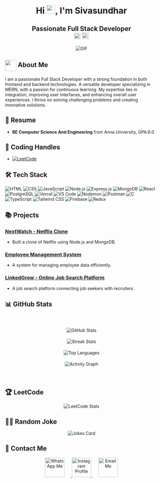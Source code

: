 <h1 align="center">Hi <img src="https://github.com/Sivasundhar16/Sivasundhar16/blob/main/icons/Hi.gif" width="28px"/>, I'm Sivasundhar</h1>

<h2 align="center">
  Passionate Full Stack Developer
  <br>
  <img src="https://komarev.com/ghpvc/?username=Sivasundhar16&color=dc143c&style=for-the-badge" alt="Profile Views" style="height:21px;">
  <a href="https://siva-portfolio-gilt.vercel.app/">
    <img src="https://img.shields.io/badge/Portfolio-543DE0?style=for-the-badge&logo=About.me&logoColor=white" alt="Portfolio" style="height:22px;">
  </a>
</h2>
<div align="center">
 <img alt="GIF" src="https://media4.giphy.com/media/11KzOet1ElBDz2/giphy.gif?cid=6c09b952ufa3xxbbm0mpuadm2zaik3wjp4m9luz2ly0lyz8d&ep=v1_internal_gif_by_id&rid=giphy.gif&ct=g" />
</div>

## <img align="center" src="https://i.giphy.com/media/v1.Y2lkPTc5MGI3NjExdjh2dDM4bDhyYzM5NmppaHJ6dG56Mmh3bTkyanFkdWRvZ3R1cGoycSZlcD12MV9pbnRlcm5hbF9naWZfYnlfaWQmY3Q9ZQ/LOnt6uqjD9OexmQJRB/giphy.gif" width="37"/> About Me

I am a passionate Full Stack Developer with a strong foundation in both frontend and backend technologies. A versatile developer specializing in MERN, with a passion for continuous learning. My expertise lies in integration, improving user interfaces, and enhancing overall user experiences. I thrive on solving challenging problems and creating innovative solutions.

## 📜 Resume
- **BE Computer Science And Engineering** from Anna University, GPA:8.0

## 🔗 Coding Handles
- [![LeetCode](https://img.shields.io/badge/LeetCode-000000?style=for-the-badge&logo=LeetCode&logoColor=#d16c06)](https://www.leetcode.com/Sivasundhar16)

## 🛠️ Tech Stack
![HTML](https://img.shields.io/badge/HTML-%23E34F26.svg?style=for-the-badge&logo=html5&logoColor=white)
![CSS](https://img.shields.io/badge/CSS-%231572B6.svg?style=for-the-badge&logo=css3&logoColor=white)
![JavaScript](https://img.shields.io/badge/JavaScript-%23323330.svg?style=for-the-badge&logo=javascript&logoColor=%23F7DF1E)
![Node.js](https://img.shields.io/badge/Node.js-%2343853D.svg?style=for-the-badge&logo=node.js&logoColor=white)
![Express.js](https://img.shields.io/badge/Express.js-%23404d59.svg?style=for-the-badge&logo=express&logoColor=%2361DAFB)
![MongoDB](https://img.shields.io/badge/MongoDB-%234ea94b.svg?style=for-the-badge&logo=mongodb&logoColor=white)
![React](https://img.shields.io/badge/React-%2320232a.svg?style=for-the-badge&logo=react&logoColor=%2361DAFB)
![PostgreSQL](https://img.shields.io/badge/PostgreSQL-%23336791.svg?style=for-the-badge&logo=postgresql&logoColor=white)
![Vercel](https://img.shields.io/badge/Vercel-%23000000.svg?style=for-the-badge&logo=vercel&logoColor=white)
![VS Code](https://img.shields.io/badge/VS%20Code-%23007ACC.svg?style=for-the-badge&logo=visual-studio-code&logoColor=white)
![Nodemon](https://img.shields.io/badge/Nodemon-%2376D04B.svg?style=for-the-badge&logo=nodemon&logoColor=white)
![Postman](https://img.shields.io/badge/Postman-%23FF6C37.svg?style=for-the-badge&logo=postman&logoColor=white)
![C](https://img.shields.io/badge/C-%2300599C.svg?style=for-the-badge&logo=c&logoColor=white)
![TypeScript](https://img.shields.io/badge/TypeScript-%23007ACC.svg?style=for-the-badge&logo=typescript&logoColor=white)
![Tailwind CSS](https://img.shields.io/badge/TailwindCSS-%2338B2AC.svg?style=for-the-badge&logo=tailwind-css&logoColor=white)
![Firebase](https://img.shields.io/badge/Firebase-%23FFCA28.svg?style=for-the-badge&logo=firebase&logoColor=white)
![Redux](https://img.shields.io/badge/Redux-%23764ABC.svg?style=for-the-badge&logo=redux&logoColor=white)

## 📚 Projects

### [NextWatch - Netflix Clone](https://github.com/Sivasundhar16/nextwatch)
- Built a clone of Netflix using Node.js and MongoDB.

### [Employee Management System](https://github.com/Sivasundhar16/employee-management-system)
- A system for managing employee data efficiently.

### [LinkedGrow - Online Job Search Platform](https://github.com/Sivasundhar16/linkedgrow)
- A job search platform connecting job seekers with recruiters.

## 📊 GitHub Stats
<div align="center" style="padding: 20px 0;">
  <div style="margin: 20px 0;">
    <img src="https://github-readme-stats.vercel.app/api?username=Sivasundhar16&theme=tokyonight&hide_border=false&include_all_commits=true&count_private=true" alt="GitHub Stats"/>
  </div>
  
  <div style="margin: 20px 0;">
    <img src="https://github-readme-streak-stats.herokuapp.com/?user=Sivasundhar16&theme=tokyonight&hide_border=false" alt="Streak Stats"/>
  </div>
  
  <div style="margin: 20px 0;">
    <img src="https://github-readme-stats.vercel.app/api/top-langs/?username=Sivasundhar16&theme=tokyonight&hide_border=false&layout=compact" alt="Top Languages"/>
  </div>
  
  <div style="margin: 20px 0;">
    <img src="https://github-readme-activity-graph.vercel.app/graph?username=Sivasundhar16&theme=tokyo-night" alt="Activity Graph"/>
  </div>
</div>




## 🏆 LeetCode
<div align="center">
  <img src="https://leetcode.card.workers.dev/Sivasundhar16?theme=auto&font=baloo" alt="LeetCode Stats"/>
</div>

## 🐱‍👤 Random Joke
<div align="center">
  <img src="https://readme-jokes.vercel.app/api?theme=halloween" alt="Jokes Card"/>
</div>

## 📧 Contact Me
<div align="center">
  <a href="https://wa.me/919962910731" target="_blank">
    <img height="64" style="border:0px;height:64px; margin-right: 20px;" src="https://upload.wikimedia.org/wikipedia/commons/6/6b/WhatsApp.svg" alt="WhatsApp Me" />
  </a>
  <a href="https://instagram.com/stark_tony16" target="_blank" style="margin-right: 20px;">
    <img height="64" style="border:0px;height:64px;" src="https://upload.wikimedia.org/wikipedia/commons/a/a5/Instagram_icon.png" alt="Instagram Profile" />
  </a>
  <a href="mailto:vssiva18@gmail.com" target="_blank">
    <img height="64" style="border:0px;height:64px;" src="https://upload.wikimedia.org/wikipedia/commons/e/ec/Circle-icons-mail.svg" alt="Email Me" />
  </a>
</div>
